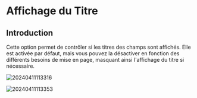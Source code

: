 # Affichage du Titre

## Introduction

Cette option permet de contrôler si les titres des champs sont affichés. Elle est activée par défaut, mais vous pouvez la désactiver en fonction des différents besoins de mise en page, masquant ainsi l'affichage du titre si nécessaire.

![20240411113316](https://static-docs.nocobase.com/20240411113316.png)

![20240411113353](https://static-docs.nocobase.com/20240411113353.png)
